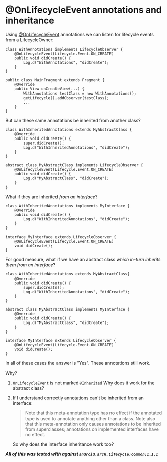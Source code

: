 # @OnLifecycleEvent annotations and inheritance

Using [@OnLifecycleEvent](https://developer.android.com/reference/android/arch/lifecycle/OnLifecycleEvent) annotations we can listen for lifecycle events from a LifecycleOwner:


```
class WithAnnotations implements LifecycleObserver {
    @OnLifecycleEvent(Lifecycle.Event.ON_CREATE)
    public void didCreate() {
        Log.d("WithAnnotations", "didCreate");
    }
}
```

```
public class MainFragment extends Fragment {
    @Override
    public View onCreateView(...) {
        WithAnnotations testClass = new WithAnnotations();
        getLifecycle().addObserver(testClass);
        ...
    }
}
```

But can these same annotations be inherited from another class?


```
class WithInheritedAnnotations extends MyAbstractClass {
    @Override
    public void didCreate() {
        super.didCreate();
        Log.d("WithInheritedAnnotations", "didCreate");
    }
}
```

```
abstract class MyAbstractClass implements LifecycleObserver {
    @OnLifecycleEvent(Lifecycle.Event.ON_CREATE)
    public void didCreate() {
        Log.d("MyAbstractClass", "didCreate");
    }
}
```

What if they are inherited *from an interface*?

```
class WithInheritedAnnotations implements MyInterface {
    @Override
    public void didCreate() {
        Log.d("WithInheritedAnnotations", "didCreate");
    }
}
```

```
interface MyInterface extends LifecycleObserver {
    @OnLifecycleEvent(Lifecycle.Event.ON_CREATE)
    void didCreate();
}
```

For good measure, what if we have an abstract class *which in-turn inherits them from an interface*?

```
class WithInheritedAnnotations extends MyAbstractClass{
    @Override
    public void didCreate() {
        super.didCreate();
        Log.d("WithInheritedAnnotations", "didCreate");
    }
}
```

```
abstract class MyAbstractClass implements MyInterface {
    @Override
    public void didCreate() {
        Log.d("MyAbstractClass", "didCreate");
    }
}
```

```
interface MyInterface extends LifecycleObserver {
    @OnLifecycleEvent(Lifecycle.Event.ON_CREATE)
    void didCreate();
}
```

In all of these cases the answer is "Yes". These annotations still work.

Why?

1. `OnLifecycleEvent` is not marked [`@Inherited`](https://docs.oracle.com/javase/8/docs/api/index.html) Why does it work for the abstract class?
2. If I understand correctly annotations can't be inherited from an interface:

	>Note that this meta-annotation type has no effect if the annotated type is used to annotate anything other than a class. Note also that this meta-annotation only causes annotations to be inherited from superclasses; annotations on implemented interfaces have no effect.

	So why does the interface inheritance work too?
	
	
***All of this was tested with against `android.arch.lifecycle:common:1.1.1`***